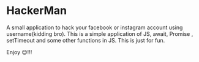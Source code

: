 # HackerMan


A small application to hack your facebook or instagram account using username(kidding bro). This is a simple application of JS, await, Promise , setTimeout and some other 
functions in JS. This is just for fun.

Enjoy 😉!!!
